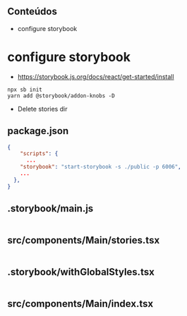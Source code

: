 ## Conteúdos

- configure storybook

# configure storybook

- https://storybook.js.org/docs/react/get-started/install

```
npx sb init
yarn add @storybook/addon-knobs -D
```

- Delete stories dir

## package.json

```json
{
    "scripts": {
      ...
    "storybook": "start-storybook -s ./public -p 6006",
    ...
  },
}
```

## .storybook/main.js

```js

```

## src/components/Main/stories.tsx

```tsx

```

## .storybook/withGlobalStyles.tsx

```tsx

```

## src/components/Main/index.tsx

```tsx

```

